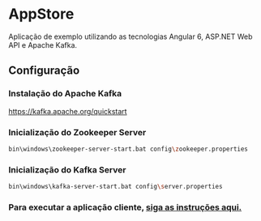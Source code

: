 # AppStore
Aplicação de exemplo utilizando as tecnologias Angular 6, ASP.NET Web API e Apache Kafka.

## Configuração

### Instalação do Apache Kafka
https://kafka.apache.org/quickstart

### Inicialização do Zookeeper Server 
```bash
bin\windows\zookeeper-server-start.bat config\zookeeper.properties
```

### Inicialização do Kafka Server
```bash
bin\windows\kafka-server-start.bat config\server.properties
```

### Para executar a aplicação cliente, [siga as instruções aqui.](https://github.com/leocosta/AppStore/tree/master/client#how-to-start)
